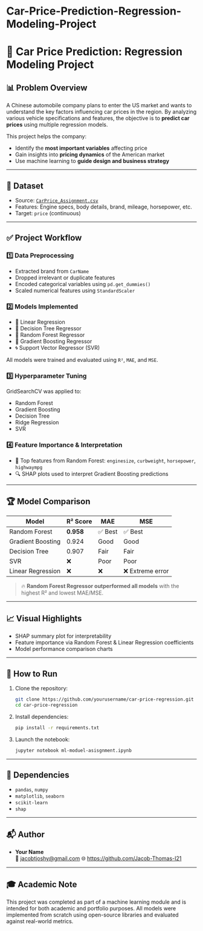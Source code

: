 # Car-Price-Prediction-Regression-Modeling-Project

# 🚗 Car Price Prediction: Regression Modeling Project

## 📊 Problem Overview

A Chinese automobile company plans to enter the US market and wants to understand the key factors influencing car prices in the region. By analyzing various vehicle specifications and features, the objective is to **predict car prices** using multiple regression models.

This project helps the company:

- Identify the **most important variables** affecting price
- Gain insights into **pricing dynamics** of the American market
- Use machine learning to **guide design and business strategy**

---

## 📁 Dataset

- Source: [`CarPrice_Assignment.csv`](./CarPrice_Assignment.csv)
- Features: Engine specs, body details, brand, mileage, horsepower, etc.
- Target: `price` (continuous)

---

## ✅ Project Workflow

### 1️⃣ Data Preprocessing

- Extracted brand from `CarName`
- Dropped irrelevant or duplicate features
- Encoded categorical variables using `pd.get_dummies()`
- Scaled numerical features using `StandardScaler`

### 2️⃣ Models Implemented

- 🔹 Linear Regression
- 🌳 Decision Tree Regressor
- 🌲 Random Forest Regressor
- 🔺 Gradient Boosting Regressor
- 🌀 Support Vector Regressor (SVR)

All models were trained and evaluated using `R²`, `MAE`, and `MSE`.

### 3️⃣ Hyperparameter Tuning

GridSearchCV was applied to:

- Random Forest
- Gradient Boosting
- Decision Tree
- Ridge Regression
- SVR

### 4️⃣ Feature Importance & Interpretation

- 📌 Top features from Random Forest: `enginesize`, `curbweight`, `horsepower`, `highwaympg`
- 🔍 SHAP plots used to interpret Gradient Boosting predictions

---

## 🏆 Model Comparison

| Model                | R² Score | MAE     | MSE        |
|---------------------|----------|---------|------------|
| Random Forest        | **0.958** | ✅ Best | ✅ Best     |
| Gradient Boosting    | 0.924     | Good    | Good       |
| Decision Tree        | 0.907     | Fair    | Fair       |
| SVR                  | ❌        | Poor    | Poor       |
| Linear Regression    | ❌        | ❌      | ❌ Extreme error |

> 🔥 **Random Forest Regressor outperformed all models** with the highest R² and lowest MAE/MSE.

---

## 📈 Visual Highlights

- SHAP summary plot for interpretability
- Feature importance via Random Forest & Linear Regression coefficients
- Model performance comparison charts

---

## 📌 How to Run

1. Clone the repository:
   ```bash
   git clone https://github.com/yourusername/car-price-regression.git
   cd car-price-regression
   ```

2. Install dependencies:
   ```bash
   pip install -r requirements.txt
   ```

3. Launch the notebook:
   ```bash
   jupyter notebook ml-moduel-asisgnment.ipynb
   ```

---

## 🔧 Dependencies

- `pandas`, `numpy`
- `matplotlib`, `seaborn`
- `scikit-learn`
- `shap`

---

## 📬 Author

- **Your Name**  
  📧 jacobtjoshy@gmail.com
  🌐 https://github.com/Jacob-Thomas-I21

---

## 🎓 Academic Note

This project was completed as part of a machine learning module and is intended for both academic and portfolio purposes. All models were implemented from scratch using open-source libraries and evaluated against real-world metrics.

